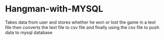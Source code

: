 # Hangman-with-MYSQL
Takes data from user and stores whether he won or lost the game in a text file then converts the text file to csv file and finally using the csv file to push data to mysql database 
